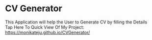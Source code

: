# CV Generator
This Application will help the User to Generate CV by filling the Details <br>
Tap Here To Quick View Of My Project: https://monikateju.github.io/CVGenerator/ 
